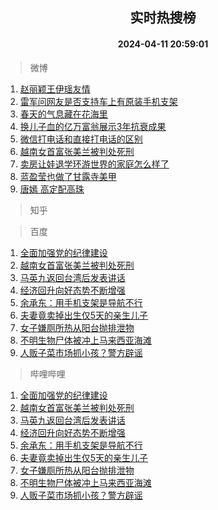 <div align="center"><h2>实时热搜榜</h2><h4>2024-04-11 20:59:01</h4></div>

> 微博  

1. [赵丽颖王伊瑶友情](https://s.weibo.com/weibo?q=%23%E8%B5%B5%E4%B8%BD%E9%A2%96%E7%8E%8B%E4%BC%8A%E7%91%B6%E5%8F%8B%E6%83%85%23&t=31&band_rank=1&Refer=top)<br />
2. [雷军问网友是否支持车上有原装手机支架](https://s.weibo.com/weibo?q=%23%E9%9B%B7%E5%86%9B%E9%97%AE%E7%BD%91%E5%8F%8B%E6%98%AF%E5%90%A6%E6%94%AF%E6%8C%81%E8%BD%A6%E4%B8%8A%E6%9C%89%E5%8E%9F%E8%A3%85%E6%89%8B%E6%9C%BA%E6%94%AF%E6%9E%B6%23&t=31&band_rank=2&Refer=top)<br />
3. [春天的气息藏在花海里](https://s.weibo.com/weibo?q=%23%E6%98%A5%E5%A4%A9%E7%9A%84%E6%B0%94%E6%81%AF%E8%97%8F%E5%9C%A8%E8%8A%B1%E6%B5%B7%E9%87%8C%23&t=31&band_rank=3&Refer=top)<br />
4. [换儿子血的亿万富翁展示3年抗衰成果](https://s.weibo.com/weibo?q=%23%E6%8D%A2%E5%84%BF%E5%AD%90%E8%A1%80%E7%9A%84%E4%BA%BF%E4%B8%87%E5%AF%8C%E7%BF%81%E5%B1%95%E7%A4%BA3%E5%B9%B4%E6%8A%97%E8%A1%B0%E6%88%90%E6%9E%9C%23&t=31&band_rank=4&Refer=top)<br />
5. [微信打电话和直接打电话的区别](https://s.weibo.com/weibo?q=%23%E5%BE%AE%E4%BF%A1%E6%89%93%E7%94%B5%E8%AF%9D%E5%92%8C%E7%9B%B4%E6%8E%A5%E6%89%93%E7%94%B5%E8%AF%9D%E7%9A%84%E5%8C%BA%E5%88%AB%23&t=31&band_rank=5&Refer=top)<br />
6. [越南女首富张美兰被判处死刑](https://s.weibo.com/weibo?q=%23%E8%B6%8A%E5%8D%97%E5%A5%B3%E9%A6%96%E5%AF%8C%E5%BC%A0%E7%BE%8E%E5%85%B0%E8%A2%AB%E5%88%A4%E5%A4%84%E6%AD%BB%E5%88%91%23&t=31&band_rank=6&Refer=top)<br />
7. [卖房让娃退学环游世界的家庭怎么样了](https://s.weibo.com/weibo?q=%23%E5%8D%96%E6%88%BF%E8%AE%A9%E5%A8%83%E9%80%80%E5%AD%A6%E7%8E%AF%E6%B8%B8%E4%B8%96%E7%95%8C%E7%9A%84%E5%AE%B6%E5%BA%AD%E6%80%8E%E4%B9%88%E6%A0%B7%E4%BA%86%23&t=31&band_rank=7&Refer=top)<br />
8. [蓝盈莹也做了甘露寺美甲](https://s.weibo.com/weibo?q=%E8%93%9D%E7%9B%88%E8%8E%B9%E4%B9%9F%E5%81%9A%E4%BA%86%E7%94%98%E9%9C%B2%E5%AF%BA%E7%BE%8E%E7%94%B2&t=31&band_rank=8&Refer=top)<br />
9. [唐嫣 高定配高珠](https://s.weibo.com/weibo?q=%E5%94%90%E5%AB%A3%20%E9%AB%98%E5%AE%9A%E9%85%8D%E9%AB%98%E7%8F%A0&t=31&band_rank=9&Refer=top)<br />

> 知乎  


> 百度  

1. [全面加强党的纪律建设](https://www.baidu.com/s?wd=%E5%85%A8%E9%9D%A2%E5%8A%A0%E5%BC%BA%E5%85%9A%E7%9A%84%E7%BA%AA%E5%BE%8B%E5%BB%BA%E8%AE%BE&sa=fyb_news&rsv_dl=fyb_news)<br />
2. [越南女首富张美兰被判处死刑](https://www.baidu.com/s?wd=%E8%B6%8A%E5%8D%97%E5%A5%B3%E9%A6%96%E5%AF%8C%E5%BC%A0%E7%BE%8E%E5%85%B0%E8%A2%AB%E5%88%A4%E5%A4%84%E6%AD%BB%E5%88%91&sa=fyb_news&rsv_dl=fyb_news)<br />
3. [马英九返回台湾后发表讲话](https://www.baidu.com/s?wd=%E9%A9%AC%E8%8B%B1%E4%B9%9D%E8%BF%94%E5%9B%9E%E5%8F%B0%E6%B9%BE%E5%90%8E%E5%8F%91%E8%A1%A8%E8%AE%B2%E8%AF%9D&sa=fyb_news&rsv_dl=fyb_news)<br />
4. [经济回升向好态势不断增强](https://www.baidu.com/s?wd=%E7%BB%8F%E6%B5%8E%E5%9B%9E%E5%8D%87%E5%90%91%E5%A5%BD%E6%80%81%E5%8A%BF%E4%B8%8D%E6%96%AD%E5%A2%9E%E5%BC%BA&sa=fyb_news&rsv_dl=fyb_news)<br />
5. [余承东：用手机支架是导航不行](https://www.baidu.com/s?wd=%E4%BD%99%E6%89%BF%E4%B8%9C%EF%BC%9A%E7%94%A8%E6%89%8B%E6%9C%BA%E6%94%AF%E6%9E%B6%E6%98%AF%E5%AF%BC%E8%88%AA%E4%B8%8D%E8%A1%8C&sa=fyb_news&rsv_dl=fyb_news)<br />
6. [夫妻竟卖掉出生仅5天的亲生儿子](https://www.baidu.com/s?wd=%E5%A4%AB%E5%A6%BB%E7%AB%9F%E5%8D%96%E6%8E%89%E5%87%BA%E7%94%9F%E4%BB%855%E5%A4%A9%E7%9A%84%E4%BA%B2%E7%94%9F%E5%84%BF%E5%AD%90&sa=fyb_news&rsv_dl=fyb_news)<br />
7. [女子嫌厕所热从阳台抛排泄物](https://www.baidu.com/s?wd=%E5%A5%B3%E5%AD%90%E5%AB%8C%E5%8E%95%E6%89%80%E7%83%AD%E4%BB%8E%E9%98%B3%E5%8F%B0%E6%8A%9B%E6%8E%92%E6%B3%84%E7%89%A9&sa=fyb_news&rsv_dl=fyb_news)<br />
8. [不明生物尸体被冲上马来西亚海滩](https://www.baidu.com/s?wd=%E4%B8%8D%E6%98%8E%E7%94%9F%E7%89%A9%E5%B0%B8%E4%BD%93%E8%A2%AB%E5%86%B2%E4%B8%8A%E9%A9%AC%E6%9D%A5%E8%A5%BF%E4%BA%9A%E6%B5%B7%E6%BB%A9&sa=fyb_news&rsv_dl=fyb_news)<br />
9. [人贩子菜市场抓小孩？警方辟谣](https://www.baidu.com/s?wd=%E4%BA%BA%E8%B4%A9%E5%AD%90%E8%8F%9C%E5%B8%82%E5%9C%BA%E6%8A%93%E5%B0%8F%E5%AD%A9%EF%BC%9F%E8%AD%A6%E6%96%B9%E8%BE%9F%E8%B0%A3&sa=fyb_news&rsv_dl=fyb_news)<br />

> 哔哩哔哩  

1. [全面加强党的纪律建设](https://www.baidu.com/s?wd=%E5%85%A8%E9%9D%A2%E5%8A%A0%E5%BC%BA%E5%85%9A%E7%9A%84%E7%BA%AA%E5%BE%8B%E5%BB%BA%E8%AE%BE&sa=fyb_news&rsv_dl=fyb_news)<br />
2. [越南女首富张美兰被判处死刑](https://www.baidu.com/s?wd=%E8%B6%8A%E5%8D%97%E5%A5%B3%E9%A6%96%E5%AF%8C%E5%BC%A0%E7%BE%8E%E5%85%B0%E8%A2%AB%E5%88%A4%E5%A4%84%E6%AD%BB%E5%88%91&sa=fyb_news&rsv_dl=fyb_news)<br />
3. [马英九返回台湾后发表讲话](https://www.baidu.com/s?wd=%E9%A9%AC%E8%8B%B1%E4%B9%9D%E8%BF%94%E5%9B%9E%E5%8F%B0%E6%B9%BE%E5%90%8E%E5%8F%91%E8%A1%A8%E8%AE%B2%E8%AF%9D&sa=fyb_news&rsv_dl=fyb_news)<br />
4. [经济回升向好态势不断增强](https://www.baidu.com/s?wd=%E7%BB%8F%E6%B5%8E%E5%9B%9E%E5%8D%87%E5%90%91%E5%A5%BD%E6%80%81%E5%8A%BF%E4%B8%8D%E6%96%AD%E5%A2%9E%E5%BC%BA&sa=fyb_news&rsv_dl=fyb_news)<br />
5. [余承东：用手机支架是导航不行](https://www.baidu.com/s?wd=%E4%BD%99%E6%89%BF%E4%B8%9C%EF%BC%9A%E7%94%A8%E6%89%8B%E6%9C%BA%E6%94%AF%E6%9E%B6%E6%98%AF%E5%AF%BC%E8%88%AA%E4%B8%8D%E8%A1%8C&sa=fyb_news&rsv_dl=fyb_news)<br />
6. [夫妻竟卖掉出生仅5天的亲生儿子](https://www.baidu.com/s?wd=%E5%A4%AB%E5%A6%BB%E7%AB%9F%E5%8D%96%E6%8E%89%E5%87%BA%E7%94%9F%E4%BB%855%E5%A4%A9%E7%9A%84%E4%BA%B2%E7%94%9F%E5%84%BF%E5%AD%90&sa=fyb_news&rsv_dl=fyb_news)<br />
7. [女子嫌厕所热从阳台抛排泄物](https://www.baidu.com/s?wd=%E5%A5%B3%E5%AD%90%E5%AB%8C%E5%8E%95%E6%89%80%E7%83%AD%E4%BB%8E%E9%98%B3%E5%8F%B0%E6%8A%9B%E6%8E%92%E6%B3%84%E7%89%A9&sa=fyb_news&rsv_dl=fyb_news)<br />
8. [不明生物尸体被冲上马来西亚海滩](https://www.baidu.com/s?wd=%E4%B8%8D%E6%98%8E%E7%94%9F%E7%89%A9%E5%B0%B8%E4%BD%93%E8%A2%AB%E5%86%B2%E4%B8%8A%E9%A9%AC%E6%9D%A5%E8%A5%BF%E4%BA%9A%E6%B5%B7%E6%BB%A9&sa=fyb_news&rsv_dl=fyb_news)<br />
9. [人贩子菜市场抓小孩？警方辟谣](https://www.baidu.com/s?wd=%E4%BA%BA%E8%B4%A9%E5%AD%90%E8%8F%9C%E5%B8%82%E5%9C%BA%E6%8A%93%E5%B0%8F%E5%AD%A9%EF%BC%9F%E8%AD%A6%E6%96%B9%E8%BE%9F%E8%B0%A3&sa=fyb_news&rsv_dl=fyb_news)<br />
